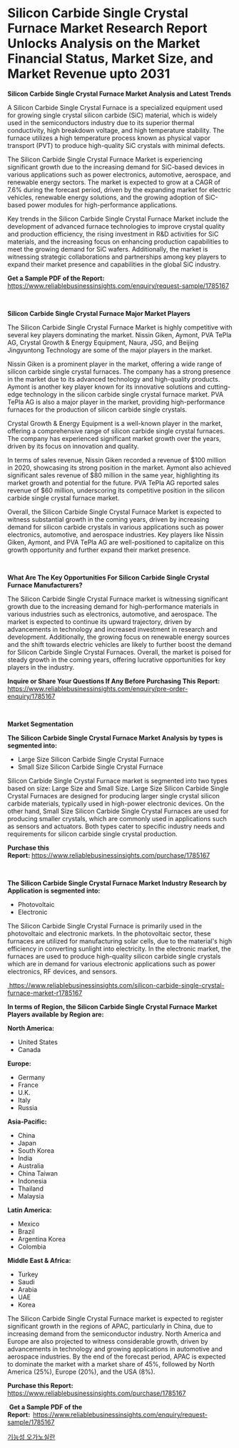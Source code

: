 <p><h1>Silicon Carbide Single Crystal Furnace Market Research Report Unlocks Analysis on the Market Financial Status, Market Size, and Market Revenue upto 2031</h1></p><p><strong>Silicon Carbide Single Crystal Furnace Market Analysis and Latest Trends</strong></p>
<p><p>A Silicon Carbide Single Crystal Furnace is a specialized equipment used for growing single crystal silicon carbide (SiC) material, which is widely used in the semiconductors industry due to its superior thermal conductivity, high breakdown voltage, and high temperature stability. The furnace utilizes a high temperature process known as physical vapor transport (PVT) to produce high-quality SiC crystals with minimal defects.</p><p>The Silicon Carbide Single Crystal Furnace Market is experiencing significant growth due to the increasing demand for SiC-based devices in various applications such as power electronics, automotive, aerospace, and renewable energy sectors. The market is expected to grow at a CAGR of 7.6% during the forecast period, driven by the expanding market for electric vehicles, renewable energy solutions, and the growing adoption of SiC-based power modules for high-performance applications.</p><p>Key trends in the Silicon Carbide Single Crystal Furnace Market include the development of advanced furnace technologies to improve crystal quality and production efficiency, the rising investment in R&D activities for SiC materials, and the increasing focus on enhancing production capabilities to meet the growing demand for SiC wafers. Additionally, the market is witnessing strategic collaborations and partnerships among key players to expand their market presence and capabilities in the global SiC industry.</p></p>
<p><strong>Get a Sample PDF of the Report:&nbsp;</strong> <a href="https://www.reliablebusinessinsights.com/enquiry/request-sample/1785167">https://www.reliablebusinessinsights.com/enquiry/request-sample/1785167</a></p>
<p>&nbsp;</p>
<p><strong>Silicon Carbide Single Crystal Furnace Major Market Players</strong></p>
<p><p>The Silicon Carbide Single Crystal Furnace Market is highly competitive with several key players dominating the market. Nissin Giken, Aymont, PVA TePla AG, Crystal Growth & Energy Equipment, Naura, JSG, and Beijing Jingyuntong Technology are some of the major players in the market. </p><p>Nissin Giken is a prominent player in the market, offering a wide range of silicon carbide single crystal furnaces. The company has a strong presence in the market due to its advanced technology and high-quality products. Aymont is another key player known for its innovative solutions and cutting-edge technology in the silicon carbide single crystal furnace market. PVA TePla AG is also a major player in the market, providing high-performance furnaces for the production of silicon carbide single crystals.</p><p>Crystal Growth & Energy Equipment is a well-known player in the market, offering a comprehensive range of silicon carbide single crystal furnaces. The company has experienced significant market growth over the years, driven by its focus on innovation and quality.</p><p>In terms of sales revenue, Nissin Giken recorded a revenue of $100 million in 2020, showcasing its strong position in the market. Aymont also achieved significant sales revenue of $80 million in the same year, highlighting its market growth and potential for the future. PVA TePla AG reported sales revenue of $60 million, underscoring its competitive position in the silicon carbide single crystal furnace market.</p><p>Overall, the Silicon Carbide Single Crystal Furnace Market is expected to witness substantial growth in the coming years, driven by increasing demand for silicon carbide crystals in various applications such as power electronics, automotive, and aerospace industries. Key players like Nissin Giken, Aymont, and PVA TePla AG are well-positioned to capitalize on this growth opportunity and further expand their market presence.</p></p>
<p>&nbsp;</p>
<p><strong>What Are The Key Opportunities For Silicon Carbide Single Crystal Furnace Manufacturers?</strong></p>
<p><p>The Silicon Carbide Single Crystal Furnace market is witnessing significant growth due to the increasing demand for high-performance materials in various industries such as electronics, automotive, and aerospace. The market is expected to continue its upward trajectory, driven by advancements in technology and increased investment in research and development. Additionally, the growing focus on renewable energy sources and the shift towards electric vehicles are likely to further boost the demand for Silicon Carbide Single Crystal Furnaces. Overall, the market is poised for steady growth in the coming years, offering lucrative opportunities for key players in the industry.</p></p>
<p><strong>Inquire or Share Your Questions If Any Before Purchasing This Report:</strong> <a href="https://www.reliablebusinessinsights.com/enquiry/pre-order-enquiry/1785167">https://www.reliablebusinessinsights.com/enquiry/pre-order-enquiry/1785167</a></p>
<p>&nbsp;</p>
<p><strong>Market Segmentation</strong></p>
<p><strong>The Silicon Carbide Single Crystal Furnace Market Analysis by types is segmented into:</strong></p>
<p><ul><li>Large Size Silicon Carbide Single Crystal Furnace</li><li>Small Size Silicon Carbide Single Crystal Furnace</li></ul></p>
<p><p>Silicon Carbide Single Crystal Furnace market is segmented into two types based on size: Large Size and Small Size. Large Size Silicon Carbide Single Crystal Furnaces are designed for producing larger single crystal silicon carbide materials, typically used in high-power electronic devices. On the other hand, Small Size Silicon Carbide Single Crystal Furnaces are used for producing smaller crystals, which are commonly used in applications such as sensors and actuators. Both types cater to specific industry needs and requirements for silicon carbide single crystal production.</p></p>
<p><strong>Purchase this Report:&nbsp;</strong><a href="https://www.reliablebusinessinsights.com/purchase/1785167">https://www.reliablebusinessinsights.com/purchase/1785167</a></p>
<p>&nbsp;</p>
<p><strong>The Silicon Carbide Single Crystal Furnace Market Industry Research by Application is segmented into:</strong></p>
<p><ul><li>Photovoltaic</li><li>Electronic</li></ul></p>
<p><p>The Silicon Carbide Single Crystal Furnace is primarily used in the photovoltaic and electronic markets. In the photovoltaic sector, these furnaces are utilized for manufacturing solar cells, due to the material's high efficiency in converting sunlight into electricity. In the electronic market, the furnaces are used to produce high-quality silicon carbide single crystals which are in demand for various electronic applications such as power electronics, RF devices, and sensors.</p></p>
<p><a href="https://www.reliablebusinessinsights.com/silicon-carbide-single-crystal-furnace-market-r1785167">&nbsp;https://www.reliablebusinessinsights.com/silicon-carbide-single-crystal-furnace-market-r1785167</a></p>
<p><strong>In terms of Region, the Silicon Carbide Single Crystal Furnace Market Players available by Region are:</strong></p>
<p>
    <p> <strong> North America: </strong>
        <ul>
            <li>United States</li>
            <li>Canada</li>
        </ul>
        </p> 
    <p> <strong> Europe: </strong>
        <ul>
            <li>Germany</li>
            <li>France</li>
            <li>U.K.</li>
            <li>Italy</li>
            <li>Russia</li>
        </ul>
        </p> 
    <p> <strong> Asia-Pacific: </strong>
        <ul>
            <li>China</li>
            <li>Japan</li>
            <li>South Korea</li>
            <li>India</li>
            <li>Australia</li>
            <li>China Taiwan</li>
            <li>Indonesia</li>
            <li>Thailand</li>
            <li>Malaysia</li>
        </ul>
        </p> 
    <p> <strong> Latin America: </strong>
        <ul>
            <li>Mexico</li>
            <li>Brazil</li>
            <li>Argentina Korea</li>
            <li>Colombia</li>
        </ul>
        </p> 
    <p> <strong> Middle East & Africa: </strong>
        <ul>
            <li>Turkey</li>
            <li>Saudi</li>
            <li>Arabia</li>
            <li>UAE</li>
            <li>Korea</li>
        </ul>
    </p>
    </p>
<p><p>The Silicon Carbide Single Crystal Furnace market is expected to register significant growth in the regions of APAC, particularly in China, due to increasing demand from the semiconductor industry. North America and Europe are also projected to witness considerable growth, driven by advancements in technology and growing applications in automotive and aerospace industries. By the end of the forecast period, APAC is expected to dominate the market with a market share of 45%, followed by North America (25%), Europe (20%), and the USA (8%).</p></p>
<p><strong>Purchase this Report: </strong><a href="https://www.reliablebusinessinsights.com/purchase/1785167">https://www.reliablebusinessinsights.com/purchase/1785167</a></p>
<p>&nbsp;<strong>Get a Sample PDF of the Report:&nbsp;&nbsp;</strong><a href="https://www.reliablebusinessinsights.com/enquiry/request-sample/1785167">https://www.reliablebusinessinsights.com/enquiry/request-sample/1785167</a></p>
<p><strong></strong></p>
<p><p><a href="https://github.com/vsckjg50460/Market-Research-Report-List-2/blob/main/768514398363.md">기능성 오가노실란</a></p></p>